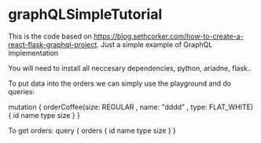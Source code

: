 # graphQLSimpleTutorial
This is the code based on https://blog.sethcorker.com/how-to-create-a-react-flask-graphql-project. Just a simple example of GraphQL implementation

You will need to install all neccesary dependencies, python, ariadne, flask..

To put data into the orders we can simply use the playground and do queries:

mutation {
        orderCoffee(size: REGULAR , name: "dddd" , type: FLAT_WHITE) {
          id
          name
          type
          size
        }
}

To get orders:
query {
        orders {
          id
          name
          type
          size
        }
}
